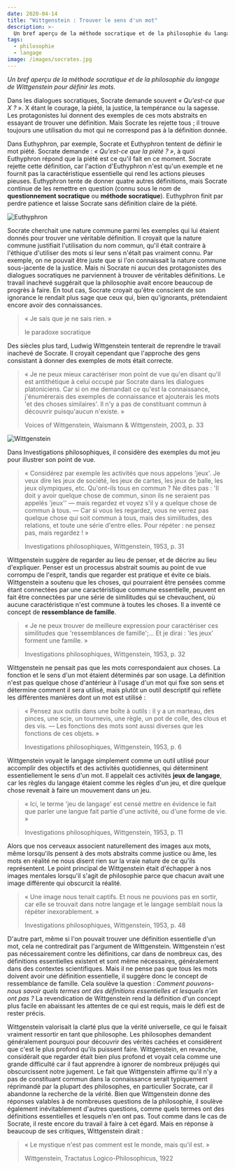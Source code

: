 ```yaml
---
date: 2020-04-14
title: "Wittgenstein : Trouver le sens d'un mot"
description: >-
  Un bref aperçu de la méthode socratique et de la philosophie du langage de Wittgenstein pour définir les mots.
tags:
  - philosophie
  - langage
image: /images/socrates.jpg
---
```


*Un bref aperçu de la méthode socratique et de la philosophie du langage de Wittgenstein pour définir les mots.*

Dans les dialogues socratiques, Socrate demande souvent *« Qu'est-ce que X ? »*. X étant le courage, la piété, la justice, la tempérance ou la sagesse. Les protagonistes lui donnent des exemples de ces mots abstraits en essayant de trouver une définition. Mais Socrate les rejette tous ; il trouve toujours une utilisation du mot qui ne correspond pas à la définition donnée.

Dans Euthyphron, par exemple, Socrate et Euthyphron tentent de définir le mot piété. Socrate demande : *« Qu'est-ce que la piété ? »*, à quoi Euthyphron répond que la piété est ce qu'il fait en ce moment. Socrate rejette cette définition, car l'action d'Euthyphron n'est qu'un exemple et ne fournit pas la caractéristique essentielle qui rend les actions pieuses pieuses. Euthyphron tente de donner quatre autres définitions, mais Socrate continue de les remettre en question (connu sous le nom de **questionnement socratique** ou **méthode socratique**). Euthyphron finit par perdre patience et laisse Socrate sans définition claire de la piété.

![Euthyphron](https://miro.medium.com/max/1200/0*JvZwMoSu7ABRDgQU)

Socrate cherchait une nature commune parmi les exemples qui lui étaient donnés pour trouver une véritable définition. Il croyait que la nature commune justifiait l'utilisation du nom commun, qu'il était contraire à l'éthique d'utiliser des mots si leur sens n'était pas vraiment connu. Par exemple, on ne pouvait être juste que si l'on connaissait la nature commune sous-jacente de la justice. Mais ni Socrate ni aucun des protagonistes des dialogues socratiques ne parviennent à trouver de véritables définitions. Le travail inachevé suggérait que la philosophie avait encore beaucoup de progrès à faire. En tout cas, Socrate croyait qu'être conscient de son ignorance le rendait plus sage que ceux qui, bien qu'ignorants, prétendaient encore avoir des connaissances.

> « Je sais que je ne sais rien. »
>
> le paradoxe socratique

Des siècles plus tard, Ludwig Wittgenstein tenterait de reprendre le travail inachevé de Socrate. Il croyait cependant que l'approche des gens consistant à donner des exemples de mots était correcte.

> « Je ne peux mieux caractériser mon point de vue qu'en disant qu'il est antithétique à celui occupé par Socrate dans les dialogues platoniciens. Car si on me demandait ce qu'est la connaissance, j'énumérerais des exemples de connaissance et ajouterais les mots 'et des choses similaires'. Il n'y a pas de constituant commun à découvrir puisqu'aucun n'existe. »
>
> Voices of Wittgenstein, Waismann & Wittgenstein, 2003, p. 33

![Wittgenstein](https://miro.medium.com/max/800/0*z-u5VJtjCSKd2xiL.webp)

Dans Investigations philosophiques, il considère des exemples du mot jeu pour illustrer son point de vue.

> « Considérez par exemple les activités que nous appelons 'jeux'. Je veux dire les jeux de société, les jeux de cartes, les jeux de balle, les jeux olympiques, etc. Qu'ont-ils tous en commun ? Ne dites pas : 'Il doit y avoir quelque chose de commun, sinon ils ne seraient pas appelés 'jeux'' — mais regardez et voyez s'il y a quelque chose de commun à tous. — Car si vous les regardez, vous ne verrez pas quelque chose qui soit commun à tous, mais des similitudes, des relations, et toute une série d'entre elles. Pour répéter : ne pensez pas, mais regardez ! »
>
> Investigations philosophiques, Wittgenstein, 1953, p. 31

Wittgenstein suggère de regarder au lieu de penser, et de décrire au lieu d'expliquer. Penser est un processus abstrait soumis au point de vue corrompu de l'esprit, tandis que regarder est pratique et évite ce biais. Wittgenstein a soutenu que les choses, qui pourraient être pensées comme étant connectées par une caractéristique commune essentielle, peuvent en fait être connectées par une série de similitudes qui se chevauchent, où aucune caractéristique n'est commune à toutes les choses. Il a inventé ce concept de **ressemblance de famille**.

> « Je ne peux trouver de meilleure expression pour caractériser ces similitudes que 'ressemblances de famille';… Et je dirai : 'les jeux' forment une famille. »
>
> Investigations philosophiques, Wittgenstein, 1953, p. 32

Wittgenstein ne pensait pas que les mots correspondaient aux choses. La fonction et le sens d'un mot étaient déterminés par son usage. La définition n'est pas quelque chose d'antérieur à l'usage d'un mot qui fixe son sens et détermine comment il sera utilisé, mais plutôt un outil descriptif qui reflète les différentes manières dont un mot est utilisé :

> « Pensez aux outils dans une boîte à outils : il y a un marteau, des pinces, une scie, un tournevis, une règle, un pot de colle, des clous et des vis. — Les fonctions des mots sont aussi diverses que les fonctions de ces objets. »
>
> Investigations philosophiques, Wittgenstein, 1953, p. 6

Wittgenstein voyait le langage simplement comme un outil utilisé pour accomplir des objectifs et des activités quotidiennes, qui déterminent essentiellement le sens d'un mot. Il appelait ces activités **jeux de langage**, car les règles du langage étaient comme les règles d'un jeu, et dire quelque chose revenait à faire un mouvement dans un jeu.

> « Ici, le terme 'jeu de langage' est censé mettre en évidence le fait que parler une langue fait partie d'une activité, ou d'une forme de vie. »
>
> Investigations philosophiques, Wittgenstein, 1953, p. 11

Alors que nos cerveaux associent naturellement des images aux mots, même lorsqu'ils pensent à des mots abstraits comme justice ou âme, les mots en réalité ne nous disent rien sur la vraie nature de ce qu'ils représentent. Le point principal de Wittgenstein était d'échapper à nos images mentales lorsqu'il s'agit de philosophie parce que chacun avait une image différente qui obscurcit la réalité.

> « Une image nous tenait captifs. Et nous ne pouvions pas en sortir, car elle se trouvait dans notre langage et le langage semblait nous la répéter inexorablement. »
>
> Investigations philosophiques, Wittgenstein, 1953, p. 48

D'autre part, même si l'on pouvait trouver une définition essentielle d'un mot, cela ne contredirait pas l'argument de Wittgenstein. Wittgenstein n'est pas nécessairement contre les définitions, car dans de nombreux cas, des définitions essentielles existent et sont même nécessaires, généralement dans des contextes scientifiques. Mais il ne pense pas que tous les mots doivent avoir une définition essentielle, il suggère donc le concept de ressemblance de famille. Cela soulève la question : *Comment pouvons-nous savoir quels termes ont des définitions essentielles et lesquels n'en ont pas ?* La revendication de Wittgenstein rend la définition d'un concept plus facile en abaissant les attentes de ce qui est requis, mais le défi est de rester précis.

Wittgenstein valorisait la clarté plus que la vérité universelle, ce qui le faisait vraiment ressortir en tant que philosophe. Les philosophes demandent généralement pourquoi pour découvrir des vérités cachées et considèrent que c'est le plus profond qu'ils puissent faire. Wittgenstein, en revanche, considérait que regarder était bien plus profond et voyait cela comme une grande difficulté car il faut apprendre à ignorer de nombreux préjugés qui obscurcissent notre jugement. Le fait que Wittgenstein affirme qu'il n'y a pas de constituant commun dans la connaissance serait typiquement réprimandé par la plupart des philosophes, en particulier Socrate, car il abandonne la recherche de la vérité. Bien que Wittgenstein donne des réponses valables à de nombreuses questions de la philosophie, il soulève également inévitablement d'autres questions, comme quels termes ont des définitions essentielles et lesquels n'en ont pas. Tout comme dans le cas de Socrate, il reste encore du travail à faire à cet égard. Mais en réponse à beaucoup de ses critiques, Wittgenstein dirait :

> « Le mystique n'est pas comment est le monde, mais qu'il est. »
>
> Wittgenstein, Tractatus Logico-Philosophicus, 1922